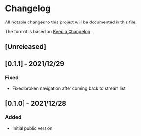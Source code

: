 # Changelog
All notable changes to this project will be documented in this file.

The format is based on [Keep a Changelog](https://keepachangelog.com/en/1.0.0/).

## [Unreleased]
## [0.1.1] - 2021/12/29
### Fixed
- Fixed broken navigation after coming back to stream list

## [0.1.0] - 2021/12/28
### Added
- Initial public version
